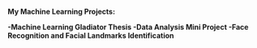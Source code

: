 **My Machine Learning Projects:**

**-Machine Learning Gladiator Thesis
-Data Analysis Mini Project
-Face Recognition and Facial Landmarks Identification**
